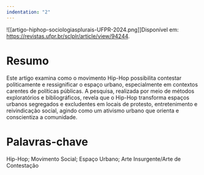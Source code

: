 ```yaml
---
indentation: "2"
---
```


![[artigo-hiphop-sociologiasplurais-UFPR-2024.png]]Disponível em: https://revistas.ufpr.br/sclplr/article/view/94244.

# Resumo

Este artigo examina como o movimento Hip-Hop possibilita contestar politicamente e ressignificar o espaço urbano, especialmente em contextos carentes de políticas públicas. A pesquisa, realizada por meio de métodos exploratórios e bibliográficos, revela que o Hip-Hop transforma espaços urbanos segregados e excludentes em locais de protesto, entretenimento e reivindicação social, agindo como um ativismo urbano que orienta e conscientiza a comunidade.

# Palavras-chave

Hip-Hop; Movimento Social; Espaço Urbano; Arte Insurgente/Arte de Contestação
